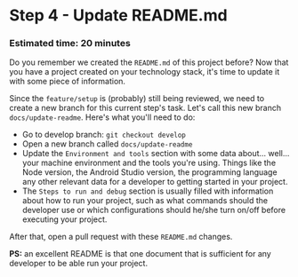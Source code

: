 # Step 4 - Update README.md

### Estimated time: 20 minutes

Do you remember we created the `README.md` of this project before? Now that you have a project created on your technology stack, it's time to update it with some piece of information.

Since the `feature/setup` is (probably) still being reviewed, we need to create a new branch for this current step's task. Let's call this new branch `docs/update-readme`. Here's what you'll need to do:

- Go to develop branch: `git checkout develop`
- Open a new branch called `docs/update-readme`
- Update the `Environment and tools` section with some data about... well... your machine environment and the tools you're using. Things like the Node version, the Android Studio version, the programming language any other relevant data for a developer to getting started in your project.
- The `Steps to run and debug` section is usually filled with information about how to run your project, such as what commands should the developer use or which configurations should he/she turn on/off before executing your project.

After that, open a pull request with these `README.md` changes.

**PS:** an excellent README is that one document that is sufficient for any developer to be able run your project.